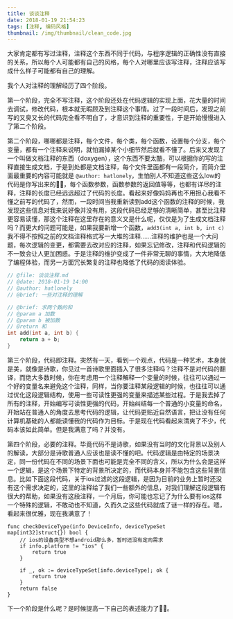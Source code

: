 ```yaml
---
title: 谈谈注释
date: 2018-01-19 21:54:23
tags: [注释, 编码风格]
thumbnail: /img/thumbnail/clean_code.jpg
---
```


大家肯定都有写过注释，注释这个东西不同于代码，与程序逻辑的正确性没有直接的关系，所以每个人可能都有自己的风格，每个人对哪里应该写注释，注释应该写成什么样子可能都有自己的理解。

我个人对注释的理解经历了四个阶段。

第一个阶段，完全不写注释，这个阶段还处在代码逻辑的实现上面，花大量的时间去调试，修改代码，根本就无暇顾及到注释这个事情。过了一段时间后，发现之前写的又臭又长的代码完全看不明白了，才意识到注释的重要性，于是开始慢慢进入了第二个阶段。

第二个阶段，哪哪都是注释，每个文件，每个类，每个函数，设置每个分支，每个变量，都有一个注释来说明，就怕漏掉某个小细节然后就看不懂了。后来又发现了一个叫做文档注释的东西（doxygen），这个东西不要太酷，可以根据你的写的注释直接生成文档，于是到处都是文档注释，每个文件里面都有一段简介，而简介里面最重要的内容可能就是 `@author: hatlonely`，生怕别人不知道这些这么low的代码是你写出来的🤦‍♀️，每个函数参数，函数参数的返回值等等，也都有详尽的注释，注释的长度已经远远超过了代码的长度。看起来好像妈妈再也不用担心我看不懂之前写的代码了，然而，一段时间当我重新读到add这个函数的注释的时候，我发现这些信息对我来说好像并没有用，这段代码已经足够的清晰简单，甚至比注释更容易读懂，那这个注释在这里存在的意义又是什么呢，仅仅是为了生成文档注释吗？而更大的问题可能是，如果我要新增一个函数，`add3(int a, int b, int c)` 我不得不按照之前的文档注释格式写一大堆的注释……注释的维护也是一个大问题，每次逻辑的变更，都需要去改对应的注释，如果忘记修改，注释和代码逻辑的不一致会让人更加困惑。于是注释的维护变成了一件非常无聊的事情，大大地降低了编程体验，而另一方面冗长繁复的注释也降低了代码的阅读体验。

```c++
// @file: 谈谈注释.md
// @date: 2018-01-19 14:00
// @author: hatlonely
// @brief: 一些对注释的理解

// @brief: 求两个数的和 
// @param a 加数
// @param b 被加数
// @return 和
int add(int a, int b) {
    return a + b;
}
```

第三个阶段，代码即注释。突然有一天，看到一个观点，代码是一种艺术，本身就是美，就像是诗歌，你见过一首诗歌里面插入了很多注释吗？注释不是对代码的翻译，而绝大多数时候，你在考虑用一个注释解释一个变量的时候，往往可以通过一个好的变量名来避免这个注释，同样，当你要注释某段逻辑的时候，也往往可以通过优化这段逻辑结构，使用一些可读性更强的变量来描述某些过程。于是我去掉了所有的注释，开始编写可读性更强的代码，开始纠结每一个普通的小变量的命名，开始站在普通人的角度去思考代码的逻辑，让代码更贴近自然语言，把让没有任何计算机基础的人都能读懂我的代码作为目标。于是现在代码看起来清爽了不少，代码本该如此简单。但是我满意了吗？并没有。

第四个阶段，必要的注释。毕竟代码不是诗歌，如果没有当时的文化背景以及别人的解读，大部分是诗歌普通人应该也是读不懂的吧。代码逻辑是由特定的场景决定，同一份代码在不同的场景下面也可能是完全不同的含义，所以为什么会是这样一个逻辑，是这个场景下特定的背景所决定的，而代码本身并不能包含这些背景信息。比如下面这段代码，关于ios过滤的这段逻辑，是因为目前的业务上暂时还没有这个需求决定的，这里的注释给了我们一些额外的信息，对我们理解这段逻辑有很大的帮助，如果没有这段注释，一个月后，你可能也忘记了为什么要有ios这样一个特殊的逻辑，不敢动也不知道，久而久之这些代码就成了谜一样的存在。嗯，看起来很优雅，现在我满意了！

```golang
func checkDeviceType(info DeviceInfo, deviceTypeSet map[int32]struct{}) bool {
    // ios的设备类型不想android那么多，暂时还没有定向需求
    if info.platform != "ios" {
        return true
    }

    if _, ok := deviceTypeSet[info.deviceType]; ok {
        return true
    }
    return false
}
```

下一个阶段是什么呢？是时候提高一下自己的表述能力了🤣🤣。
